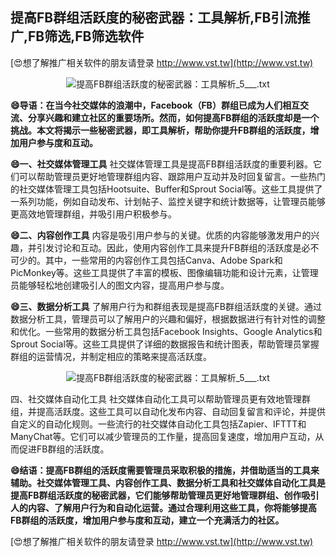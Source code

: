 ## **提高FB群组活跃度的秘密武器：工具解析,FB引流推广,FB筛选,FB筛选软件**

[😍想了解推广相关软件的朋友请登录 http://www.vst.tw](http://www.vst.tw)

 <center><img src="https://vst.tw/MP4/tuiguang/png/8.png" alt="提高FB群组活跃度的秘密武器：工具解析_5___.txt"></center>

**😄导语：在当今社交媒体的浪潮中，Facebook（FB）群组已成为人们相互交流、分享兴趣和建立社区的重要场所。然而，如何提高FB群组的活跃度却是一个挑战。本文将揭示一些秘密武器，即工具解析，帮助你提升FB群组的活跃度，增加用户参与度和互动。**

**😄一、社交媒体管理工具**
社交媒体管理工具是提高FB群组活跃度的重要利器。它们可以帮助管理员更好地管理群组内容、跟踪用户互动并及时回复留言。一些热门的社交媒体管理工具包括Hootsuite、Buffer和Sprout Social等。这些工具提供了一系列功能，例如自动发布、计划帖子、监控关键字和统计数据等，让管理员能够更高效地管理群组，并吸引用户积极参与。

**😄二、内容创作工具**
内容是吸引用户参与的关键。优质的内容能够激发用户的兴趣，并引发讨论和互动。因此，使用内容创作工具来提升FB群组的活跃度是必不可少的。其中，一些常用的内容创作工具包括Canva、Adobe Spark和PicMonkey等。这些工具提供了丰富的模板、图像编辑功能和设计元素，让管理员能够轻松地创建吸引人的图文内容，提高用户参与度。

**😄三、数据分析工具**
了解用户行为和群组表现是提高FB群组活跃度的关键。通过数据分析工具，管理员可以了解用户的兴趣和偏好，根据数据进行有针对性的调整和优化。一些常用的数据分析工具包括Facebook Insights、Google Analytics和Sprout Social等。这些工具提供了详细的数据报告和统计图表，帮助管理员掌握群组的运营情况，并制定相应的策略来提高活跃度。

 <center><img src="https://vst.tw/MP4/tuiguang/png/8.png" alt="提高FB群组活跃度的秘密武器：工具解析_5___.txt"></center>

四、社交媒体自动化工具
社交媒体自动化工具可以帮助管理员更有效地管理群组，并提高活跃度。这些工具可以自动化发布内容、自动回复留言和评论，并提供自定义的自动化规则。一些流行的社交媒体自动化工具包括Zapier、IFTTT和ManyChat等。它们可以减少管理员的工作量，提高回复速度，增加用户互动，从而促进FB群组的活跃度。

**😄结语：提高FB群组的活跃度需要管理员采取积极的措施，并借助适当的工具来辅助。社交媒体管理工具、内容创作工具、数据分析工具和社交媒体自动化工具是提高FB群组活跃度的秘密武器，它们能够帮助管理员更好地管理群组、创作吸引人的内容、了解用户行为和自动化运营。通过合理利用这些工具，你将能够提高FB群组的活跃度，增加用户参与度和互动，建立一个充满活力的社区。**

[😍想了解推广相关软件的朋友请登录 http://www.vst.tw](http://www.vst.tw)



